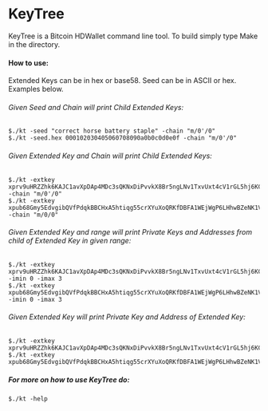 KeyTree
===========

KeyTree is a Bitcoin HDWallet command line tool. To build simply type Make in the directory.

#### How to use:

Extended Keys can be in hex or base58. Seed can be in ASCII or hex. Examples below.

###### Given Seed and Chain will print Child Extended Keys:
    $./kt -seed "correct horse battery staple" -chain "m/0'/0"
    $./kt -seed.hex 000102030405060708090a0b0c0d0e0f -chain "m/0'/0"

###### Given Extended Key and Chain will print Child Extended Keys:
    $./kt -extkey xprv9uHRZZhk6KAJC1avXpDAp4MDc3sQKNxDiPvvkX8Br5ngLNv1TxvUxt4cV1rGL5hj6KCesnDYUhd7oWgT11eZG7XnxHrnYeSvkzY7d2bhkJ7 -chain "m/0'/0"
    $./kt -extkey xpub68Gmy5EdvgibQVfPdqkBBCHxA5htiqg55crXYuXoQRKfDBFA1WEjWgP6LHhwBZeNK1VTsfTFUHCdrfp1bgwQ9xv5ski8PX9rL2dZXvgGDnw -chain "m/0/0"

###### Given Extended Key and range will print Private Keys and Addresses from child of Extended Key in given range:
    $./kt -extkey xprv9uHRZZhk6KAJC1avXpDAp4MDc3sQKNxDiPvvkX8Br5ngLNv1TxvUxt4cV1rGL5hj6KCesnDYUhd7oWgT11eZG7XnxHrnYeSvkzY7d2bhkJ7 -imin 0 -imax 3
    $./kt -extkey xpub68Gmy5EdvgibQVfPdqkBBCHxA5htiqg55crXYuXoQRKfDBFA1WEjWgP6LHhwBZeNK1VTsfTFUHCdrfp1bgwQ9xv5ski8PX9rL2dZXvgGDnw -imin 0 -imax 3

###### Given Extended Key will print Private Key and Address of Extended Key:
    $./kt -extkey xprv9uHRZZhk6KAJC1avXpDAp4MDc3sQKNxDiPvvkX8Br5ngLNv1TxvUxt4cV1rGL5hj6KCesnDYUhd7oWgT11eZG7XnxHrnYeSvkzY7d2bhkJ7
    $./kt -extkey xpub68Gmy5EdvgibQVfPdqkBBCHxA5htiqg55crXYuXoQRKfDBFA1WEjWgP6LHhwBZeNK1VTsfTFUHCdrfp1bgwQ9xv5ski8PX9rL2dZXvgGDnw

##### For more on how to use KeyTree do:
    $./kt -help